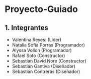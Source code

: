 # Proyecto-Guiado
## 1. Integrantes
* Valentina Reyes: (Lider)
* Natalia Sofia Porras (Programador)
* Alyssa Vollon (Programador)
* Rafael Soto (Constructor)
* Sebastián David Nore (Constructor)
* Sebastián Gantiva (Diseñador)
* Sebastián Contreras (Diseñador)
